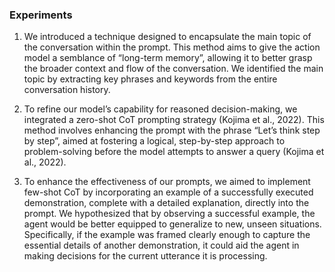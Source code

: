 ### Experiments

1. We introduced a technique designed to encapsulate the main topic of the conversation within the prompt. This method aims to give the action model a semblance of “long-term memory”, allowing it to better grasp the broader context and flow of the conversation. We identified the main topic by extracting key phrases and keywords from the entire conversation history.

2. To refine our model’s capability for reasoned decision-making, we integrated a zero-shot CoT prompting strategy (Kojima et al., 2022). This method involves enhancing the prompt with the phrase “Let’s think step by step”, aimed at fostering a logical, step-by-step approach to problem-solving before the model attempts to answer a query (Kojima et al., 2022).

3. To enhance the effectiveness of our prompts, we aimed to implement few-shot CoT by incorporating an example of a successfully executed demonstration, complete with a detailed explanation, directly into the prompt. We hypothesized that by observing a successful example, the agent would be better equipped to generalize to new, unseen situations. Specifically, if the example was framed clearly enough to capture the essential details of another demonstration, it could aid the agent in making decisions for the current utterance it is processing. 